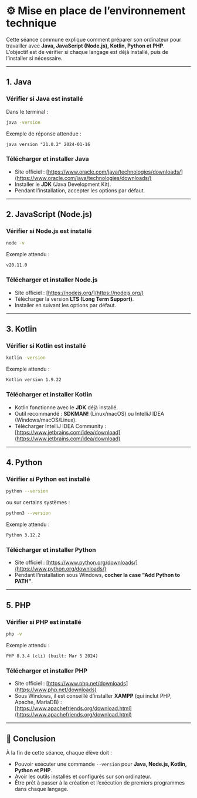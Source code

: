 # ⚙️ Mise en place de l’environnement technique

Cette séance commune explique comment préparer son ordinateur pour travailler avec **Java, JavaScript (Node.js), Kotlin, Python et PHP**.  
L’objectif est de vérifier si chaque langage est déjà installé, puis de l’installer si nécessaire.  

---

## 1. Java

### Vérifier si Java est installé
Dans le terminal :  
```bash
java -version
```

Exemple de réponse attendue :  
```
java version "21.0.2" 2024-01-16
```

### Télécharger et installer Java
- Site officiel : [https://www.oracle.com/java/technologies/downloads/](https://www.oracle.com/java/technologies/downloads/)  
- Installer le **JDK** (Java Development Kit).  
- Pendant l’installation, accepter les options par défaut.  

---

## 2. JavaScript (Node.js)

### Vérifier si Node.js est installé
```bash
node -v
```

Exemple attendu :  
```
v20.11.0
```

### Télécharger et installer Node.js
- Site officiel : [https://nodejs.org/](https://nodejs.org/)  
- Télécharger la version **LTS (Long Term Support)**.  
- Installer en suivant les options par défaut.  

---

## 3. Kotlin

### Vérifier si Kotlin est installé
```bash
kotlin -version
```

Exemple attendu :  
```
Kotlin version 1.9.22
```

### Télécharger et installer Kotlin
- Kotlin fonctionne avec le **JDK** déjà installé.  
- Outil recommandé : **SDKMAN!** (Linux/macOS) ou IntelliJ IDEA (Windows/macOS/Linux).  
- Télécharger IntelliJ IDEA Community :  
  [https://www.jetbrains.com/idea/download](https://www.jetbrains.com/idea/download)  

---

## 4. Python

### Vérifier si Python est installé
```bash
python --version
```
ou sur certains systèmes :  
```bash
python3 --version
```

Exemple attendu :  
```
Python 3.12.2
```

### Télécharger et installer Python
- Site officiel : [https://www.python.org/downloads/](https://www.python.org/downloads/)  
- Pendant l’installation sous Windows, **cocher la case "Add Python to PATH"**.  

---

## 5. PHP

### Vérifier si PHP est installé
```bash
php -v
```

Exemple attendu :  
```
PHP 8.3.4 (cli) (built: Mar 5 2024)
```

### Télécharger et installer PHP
- Site officiel : [https://www.php.net/downloads](https://www.php.net/downloads)  
- Sous Windows, il est conseillé d’installer **XAMPP** (qui inclut PHP, Apache, MariaDB) :  
  [https://www.apachefriends.org/download.html](https://www.apachefriends.org/download.html)  

---

## 🎯 Conclusion

À la fin de cette séance, chaque élève doit :  
- Pouvoir exécuter une commande `--version` pour **Java, Node.js, Kotlin, Python et PHP**.  
- Avoir les outils installés et configurés sur son ordinateur.  
- Être prêt à passer à la création et l’exécution de premiers programmes dans chaque langage.  

